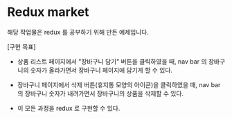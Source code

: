 # Redux market

해당 작업물은 redux 를 공부하기 위해 만든 예제입니다.

[구현 목표]

- 상품 리스트 페이지에서 "장바구니 담기" 버튼을 클릭하였을 때, nav bar 의 장바구니의 숫자가 올라가면서 장바구니 페이지에 담기게 할 수 있다.

- 장바구니 페이지에서 삭제 버튼(휴지통 모양의 아이콘)을 클릭하였을 때, nav bar 의 장바구니 숫자가 내려가면서 장바구니의 상품을 삭제할 수 있다.

- 이 모든 과정을 redux 로 구현할 수 있다.
